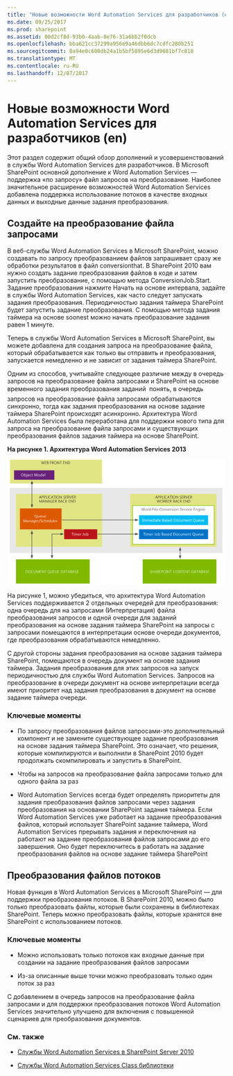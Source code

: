 ```yaml
---
title: "Новые возможности Word Automation Services для разработчиков (en)"
ms.date: 09/25/2017
ms.prod: sharepoint
ms.assetid: 00d2cf8d-93b0-4aab-8e76-31a6bb2f0dcb
ms.openlocfilehash: bba621cc37299a956e9a46dbb6dc7cdfc280b251
ms.sourcegitcommit: 0a94e0c600db24a1b5bf5895e6d3d9681bf7c810
ms.translationtype: MT
ms.contentlocale: ru-RU
ms.lasthandoff: 12/07/2017
---
```

# <a name="whats-new-in-word-automation-services-for-developers"></a>Новые возможности Word Automation Services для разработчиков (en)
Этот раздел содержит общий обзор дополнений и усовершенствований в службы Word Automation Services для разработчиков. В Microsoft SharePoint основной дополнение к Word Automation Services — поддержка «по запросу» файл запросов на преобразование. Наиболее значительное расширение возможностей Word Automation Services добавлена поддержка использование потоков в качестве входных данных и выходные данные задания преобразования.
## <a name="create-an-on-demand-file-conversion"></a>Создайте на преобразование файла запросами
<a name="was15CreateOnDemandConversion"> </a>

В веб-службы Word Automation Services в Microsoft SharePoint, можно создавать по запросу преобразованием файлов запрашивает сразу же обработки результатов в файл conversionthat. В SharePoint 2010 вам нужно создать задание преобразования файлов в коде и затем запустить преобразование, с помощью метода ConversionJob.Start. Задание преобразования нажмите Начать на основе интервала, задайте в службы Word Automation Services, как часто следует запускать задания преобразования. Периодичностью задания таймера SharePoint будет запустить задание преобразования. С помощью метода задания таймера на основе soonest можно начать преобразование задания равен 1 минуте. 
  
    
    
Теперь в службы Word Automation Services в Microsoft SharePoint, вы можете добавлена для создания запроса на преобразование файла, который обрабатывается как только вы отправить и преобразования, запускается немедленно и не зависит от задания таймера SharePoint. 
  
    
    
Одним из способов, учитывайте следующее различие между в очередь запросов на преобразование файла запросами и SharePoint на основе временного задания преобразования заданий  понять, в очередь запросов на преобразование файла запросами обрабатываются синхронно, тогда как задания преобразования на основе задание таймера SharePoint происходят асинхронно. Архитектура Word Automation Services была переработана для поддержки нового типа для запроса на преобразование файла запросами и существующих преобразования файлов задания таймера на основе SharePoint.
  
    
    

**На рисунке 1. Архитектура Word Automation Services 2013**

  
    
    

  
    
    
![Архитектура Word Automation Services 2013](../images/SPS15CON_WAS_Architecture.png)
  
    
    
На рисунке 1, можно убедиться, что архитектура Word Automation Services поддерживается 2 отдельных очередей для преобразования: одна очередь для на запросами (Интерпретация) файла преобразования запросов и одной очереди для заданий преобразования на основе задания таймера SharePoint на запросы с запросами помещаются в интерпретации основе очереди документов, где преобразования обрабатываются немедленно.
  
    
    
С другой стороны задания преобразования на основе задания таймера SharePoint, помещаются в очередь документ на основе задания таймера. Задания преобразования для этих запросов на запуск периодичностью для службы Word Automation Services. Запросов на преобразование в очереди документ на основе интерпретации всегда имеют приоритет над задания преобразования в документ на основе задание таймера очереди.
  
    
    

### <a name="key-points"></a>Ключевые моменты


- По запросу преобразования файлов запросами-это дополнительный компонент и не замените существующее задание преобразования на основе задания таймера SharePoint. Это означает, что решения, которые компилируются и выполнили в SharePoint 2010 будет продолжать скомпилировать и запустить в SharePoint.
    
  
- Чтобы на запросов на преобразование файла запросами только для одного файла за раз
    
  
- Word Automation Services всегда будет определять приоритеты для задания преобразования файлов запросами через задания преобразования на основании SharePoint задания таймера. Если Word Automation Services уже работает на задание преобразования файлов, который использует SharePoint задание таймера, Word Automation Services прерывать задания и переключения на работают на задание преобразования файлов запросами до его завершения. Оно будет переключитесь в работать на задание преобразования файлов на основе задание таймера SharePoint
    
  

## <a name="perform-file-conversions-on-streams"></a>Преобразования файлов потоков
<a name="was15PerformStreamConversion"> </a>

Новая функция в Word Automation Services в Microsoft SharePoint — для поддержки преобразования потоков. В SharePoint 2010, можно было только преобразовать файлы, которые были сохранены в библиотеках SharePoint. Теперь можно преобразовать файлы, которые хранятся вне SharePoint с использованием потоков.
  
    
    

### <a name="key-points"></a>Ключевые моменты


- Можно использовать только потоков как входные данные при создании на задание преобразования файлов запросами
    
  
- Из-за описанные выше точки можно преобразовать только один поток за раз
    
  
С добавлением в очередь запросов на преобразование файла запросами и для поддержки преобразования потоков Word Automation Services значительно улучшено для включения с повышенной сценариев для преобразования документов.
  
    
    

### <a name="see-also"></a>См. также
<a name="was15AdditionalResources"> </a>


-  [Службы Word Automation Services в SharePoint Server 2010](http://msdn.microsoft.com/en-us/library/ee558278)
    
  
-  [Службы Word Automation Services Class библиотеки](http://msdn.microsoft.com/en-us/library/ee559408)
    
  

